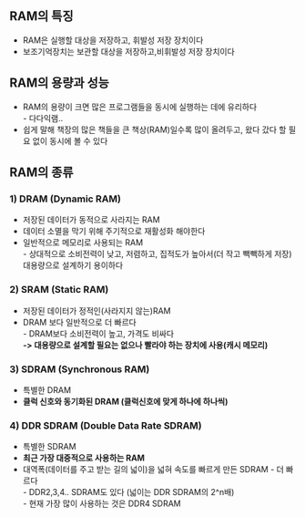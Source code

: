 ## RAM의 특징

-   RAM은 실행할 대상을 저장하고, 휘발성 저장 장치이다
-   보조기억장치는 보관할 대상을 저장하고,비휘발성 저장 장치이다

## RAM의 용량과 성능

-   RAM의 용량이 크면 많은 프로그램들을 동시에 실행하는 데에 유리하다  
    \- 다다익램..
-   쉽게 말해 책장의 많은 책들을 큰 책상(RAM)일수록 많이 올려두고, 왔다 갔다 할 필요 없이 동시에 볼 수 있다

## RAM의 종류

### 1) DRAM (Dynamic RAM)

-   저장된 데이터가 동적으로 사라지는 RAM
-   데이터 소멸을 막기 위해 주기적으로 재활성화 해야한다
-   일반적으로 메모리로 사용되는 RAM  
    \- 상대적으로 소비전력이 낮고, 저렴하고, 집적도가 높아서(더 작고 빽빽하게 저장)대용량으로 설계하기 용이하다

### 2) SRAM (Static RAM)

-   저장된 데이터가 정적인(사라지지 않는)RAM
-   DRAM 보다 일반적으로 더 빠르다  
    \- DRAM보다 소비전력이 높고, 가격도 비싸다  
    **-> 대용량으로 설계할 필요는 없으나 빨라야 하는 장치에 사용(캐시 메모리)**

### 3) SDRAM (Synchronous RAM)

-   특별한 DRAM
-   **클럭 신호와 동기화된 DRAM (클럭신호에 맞게 하나에 하나씩)**

### 4) DDR SDRAM (Double Data Rate SDRAM)

-   특별한 SDRAM
-   **최근 가장 대중적으로 사용하는 RAM**
-   대역폭(데이터를 주고 받는 길의 넓이)을 넓혀 속도를 빠르게 만든 SDRAM - 더 빠르다  
    \- DDR2,3,4.. SDRAM도 있다 (넓이는 DDR SDRAM의 2^n배)  
    \- 현재 가장 많이 사용하는 것은 DDR4 SDRAM  